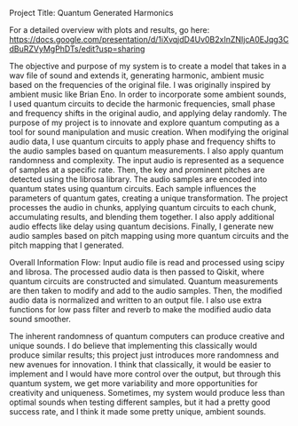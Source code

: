 Project Title: Quantum Generated Harmonics

For a detailed overview with plots and results, go here: https://docs.google.com/presentation/d/1iXvqjdD4Uv0B2xInZNIjcA0EJqg3CdBuRZVyMgPhDTs/edit?usp=sharing

The objective and purpose of my system is to create a model that takes in a wav file of sound and extends it, generating harmonic, ambient music based on the frequencies of the original file. I was originally inspired by ambient music like Brian Eno. In order to incorporate some ambient sounds, I used quantum circuits to decide the harmonic frequencies, small phase and frequency shifts in the original audio, and applying delay randomly.  The purpose of my project is to innovate and explore quantum computing as a tool for sound manipulation and music creation.
When modifying the original audio data, I use quantum circuits to apply phase and frequency shifts to the audio samples based on quantum measurements. I also apply quantum randomness and complexity. 
The input audio is represented as a sequence of samples at a specific rate. Then, the key and prominent pitches are detected using the librosa library. The audio samples are encoded into quantum states using quantum circuits. Each sample influences the parameters of quantum gates, creating a unique transformation. The project processes the audio in chunks, applying quantum circuits to each chunk, accumulating results, and blending them together. 
I also apply additional audio effects like delay using quantum decisions. Finally, I generate new audio samples based on pitch mapping using more quantum circuits and the pitch mapping that I generated.

Overall Information Flow: Input audio file is read and processed using scipy and librosa. 
The processed audio data is then passed to Qiskit, where quantum circuits are constructed and simulated. Quantum measurements are then taken to modify and add to the audio samples. Then, the modified audio data is normalized and written to an output file. I also use extra functions for low pass filter and reverb to make the modified audio data sound smoother. 

The inherent randomness of quantum computers can produce creative and unique sounds. I do believe that implementing this classically would produce similar results; this project just introduces more randomness and new avenues for innovation. I think that classically, it would be easier to implement and I would have more control over the output, but through this quantum system, we get more variability and more opportunities for creativity and uniqueness. Sometimes, my system would produce less than optimal sounds when testing different samples, but it had a pretty good success rate, and I think it made some pretty unique, ambient sounds. 

